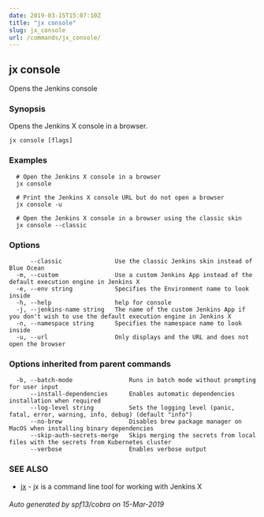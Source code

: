 ```yaml
---
date: 2019-03-15T15:07:10Z
title: "jx console"
slug: jx_console
url: /commands/jx_console/
---
```

## jx console

Opens the Jenkins console

### Synopsis

Opens the Jenkins X console in a browser.

```
jx console [flags]
```

### Examples

```
  # Open the Jenkins X console in a browser
  jx console
  
  # Print the Jenkins X console URL but do not open a browser
  jx console -u
  
  # Open the Jenkins X console in a browser using the classic skin
  jx console --classic
```

### Options

```
      --classic               Use the classic Jenkins skin instead of Blue Ocean
  -m, --custom                Use a custom Jenkins App instead of the default execution engine in Jenkins X
  -e, --env string            Specifies the Environment name to look inside
  -h, --help                  help for console
  -j, --jenkins-name string   The name of the custom Jenkins App if you don't wish to use the default execution engine in Jenkins X
  -n, --namespace string      Specifies the namespace name to look inside
  -u, --url                   Only displays and the URL and does not open the browser
```

### Options inherited from parent commands

```
  -b, --batch-mode                Runs in batch mode without prompting for user input
      --install-dependencies      Enables automatic dependencies installation when required
      --log-level string          Sets the logging level (panic, fatal, error, warning, info, debug) (default "info")
      --no-brew                   Disables brew package manager on MacOS when installing binary dependencies
      --skip-auth-secrets-merge   Skips merging the secrets from local files with the secrets from Kubernetes cluster
      --verbose                   Enables verbose output
```

### SEE ALSO

* [jx](/commands/jx/)	 - jx is a command line tool for working with Jenkins X

###### Auto generated by spf13/cobra on 15-Mar-2019
